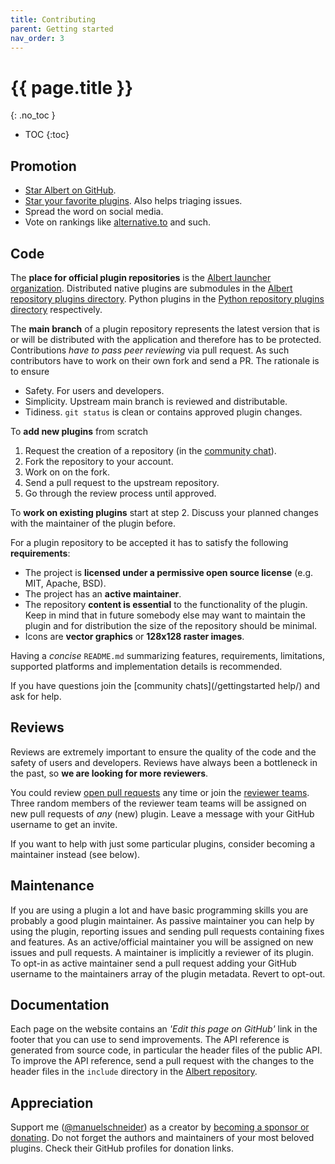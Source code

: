 ```yaml
---
title: Contributing
parent: Getting started
nav_order: 3
---
```


# {{ page.title }}
{: .no_toc }

- TOC
{:toc}


## Promotion

- [Star Albert on GitHub](https://github.com/albertlauncher/albert).
- [Star your favorite plugins](https://github.com/orgs/albertlauncher/repositories). Also helps triaging issues. 
- Spread the word on social media.
- Vote on rankings like [alternative.to](https://alternativeto.net/software/albert/about/) and such.


## Code

The **place for official plugin repositories** is the [Albert launcher organization](https://github.com/orgs/albertlauncher/repositories). 
Distributed native plugins are submodules in the [Albert repository plugins directory](https://github.com/albertlauncher/albert/tree/main/plugins).
Python plugins in the [Python repository plugins directory](https://github.com/albertlauncher/albert-plugin-python/tree/main/plugins) respectively.

The **main branch** of a plugin repository represents the latest version 
that is or will be distributed with the application and therefore has to be protected.
Contributions _have to pass peer reviewing_ via pull request.
As such contributors have to work on their own fork and send a PR.
The rationale is to ensure 

- Safety. For users and developers.
- Simplicity. Upstream main branch is reviewed and distributable.
- Tidiness. `git status` is clean or contains approved plugin changes.

To **add new plugins** from scratch 

1. Request the creation of a repository (in the [community chat](/gettingstarted/help/)). 
2. Fork the repository to your account. 
3. Work on on the fork. 
4. Send a pull request to the upstream repository. 
5. Go through the review process until approved. 

To **work on existing plugins** start at step 2.
Discuss your planned changes with the maintainer of the plugin before.

For a plugin repository to be accepted it has to satisfy the following **requirements**:
- The project is **licensed under a permissive open source license** (e.g. MIT, Apache, BSD). 
- The project has an **active maintainer**. 
- The repository **content is essential** to the functionality of the plugin. Keep in mind that in future somebody else may want to maintain the plugin and for distribution the size of the repository should be minimal. 
- Icons are **vector graphics** or **128x128 raster images**.

Having a _concise_ `README.md` summarizing features, requirements, limitations, supported platforms and implementation details is recommended.

If you have questions join the [community chats](/gettingstarted help/) and ask for help.


## Reviews

Reviews are extremely important to ensure the quality of the code and the safety of users and developers.
Reviews have always been a bottleneck in the past, so **we are looking for more reviewers**.

You could review [open pull requests](https://github.com/issues/assigned?q=is%3Apr%20state%3Aopen%20org%3Aalbertlauncher) any time or
join the [reviewer teams](https://github.com/orgs/albertlauncher/teams).
Three random members of the reviewer team teams will be assigned on new pull requests of _any_ (new) plugin.
Leave a message with your GitHub username to get an invite.

If you want to help with just some particular plugins, consider becoming a maintainer instead (see below).


## Maintenance

If you are using a plugin a lot and have basic programming skills you are probably a good plugin maintainer.
As passive maintainer you can help by using the plugin, reporting issues and sending pull requests containing fixes and features.
As an active/official maintainer you will be assigned on new issues and pull requests.
A maintainer is implicitly a reviewer of its plugin.
To opt-in as active maintainer send a pull request adding your GitHub username to the maintainers array of the plugin metadata.
Revert to opt-out.



<!--## Changes to the core application

Currently the core app is source available and proprietary.
Changes have to be well thought out, since they often have unwanted side effects.
Lots of additions had to be reverted in the past. 
I learned my lessons and will not merge contributions carelessly.
Probably you will not have fun matching my standards of defensive code.
If you still want to work on the core, be sure to get in touch with me _before_ starting.


## Translations

Albert and the native plugins are fully internationalized.
Unfortunately there is no streamlined localization flow yet. 
Currently the translations go directly into the (sub)projects.
So you have to commit to each plugin separately.
Future plan is to have a separate repository for the translations.-->


## Documentation

Each page on the website contains an _'Edit this page on GitHub'_ link in the footer that you can use to send improvements.
The API reference is generated from source code, in particular the header files of the public API.
To improve the API reference, send a pull request with the changes to the header files in the `include` directory in the [Albert repository](https://github.com/albertlauncher/albert/tree/main/include/albert).


## Appreciation

Support me ([@manuelschneider](https://github.com/ManuelSchneid3r)) as a creator by [becoming a sponsor or donating](/donation/).
Do not forget the authors and maintainers of your most beloved plugins. 
Check their GitHub profiles for donation links.

